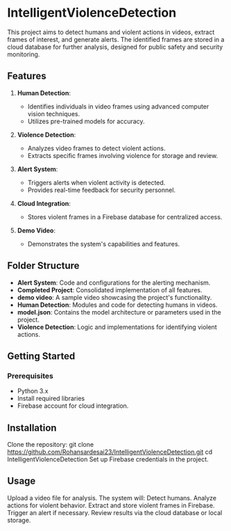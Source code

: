 # IntelligentViolenceDetection
This project aims to detect humans and violent actions in videos, extract frames of interest, and generate alerts. The identified frames are stored in a cloud database for further analysis, designed for public safety and security monitoring.

## Features

1. **Human Detection**:
   - Identifies individuals in video frames using advanced computer vision techniques.
   - Utilizes pre-trained models for accuracy.

2. **Violence Detection**:
   - Analyzes video frames to detect violent actions.
   - Extracts specific frames involving violence for storage and review.

3. **Alert System**:
   - Triggers alerts when violent activity is detected.
   - Provides real-time feedback for security personnel.

4. **Cloud Integration**:
   - Stores violent frames in a Firebase database for centralized access.

5. **Demo Video**:
   - Demonstrates the system's capabilities and features.

## Folder Structure

- **Alert System**: Code and configurations for the alerting mechanism.
- **Completed Project**: Consolidated implementation of all features.
- **demo video**: A sample video showcasing the project's functionality.
- **Human Detection**: Modules and code for detecting humans in videos.
- **model.json**: Contains the model architecture or parameters used in the project.
- **Violence Detection**: Logic and implementations for identifying violent actions.

## Getting Started

### Prerequisites

- Python 3.x
- Install required libraries
- Firebase account for cloud integration.

## Installation
Clone the repository:
git clone https://github.com/Rohansardesai23/IntelligentViolenceDetection.git
cd IntelligentViolenceDetection
Set up Firebase credentials in the project.

## Usage
Upload a video file for analysis.
The system will:
Detect humans.
Analyze actions for violent behavior.
Extract and store violent frames in Firebase.
Trigger an alert if necessary.
Review results via the cloud database or local storage.
